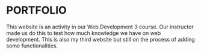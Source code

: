 # PORTFOLIO
This website is an activity in our Web Development 3 course. Our instructor made us do this to test how much knowledge we have on web development. This is also my third website but still on the process of adding some functionalities.
